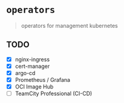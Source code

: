 # `operators`

> operators for management kubernetes

## TODO

- [x] nginx-ingress
- [x] cert-manager
- [x] argo-cd
- [x] Prometheus / Grafana
- [x] OCI Image Hub
- [ ] TeamCity Professional (CI-CD)

